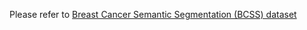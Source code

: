 Please refer to <a href="https://github.com/PathologyDataScience/BCSS">Breast Cancer Semantic Segmentation (BCSS) dataset</a>
